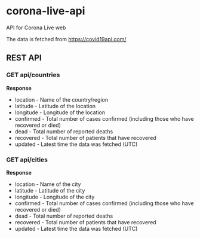 # corona-live-api
API for Corona Live web

The data is fetched from https://covid19api.com/

## REST API

### GET api/countries

**Response**

* location - Name of the country/region
* latitude - Latitude of the location
* longitude - Longitude of the location
* confirmed - Total number of cases confirmed (including those who have recovered or died)
* dead - Total number of reported deaths
* recovered - Total number of patients that have recovered
* updated - Latest time the data was fetched (UTC)

### GET api/cities

**Response**

* location - Name of the city
* latitude - Latitude of the city
* longitude - Longitude of the city
* confirmed - Total number of cases confirmed (including those who have recovered or died)
* dead - Total number of reported deaths
* recovered - Total number of patients that have recovered
* updated - Latest time the data was fetched (UTC)

